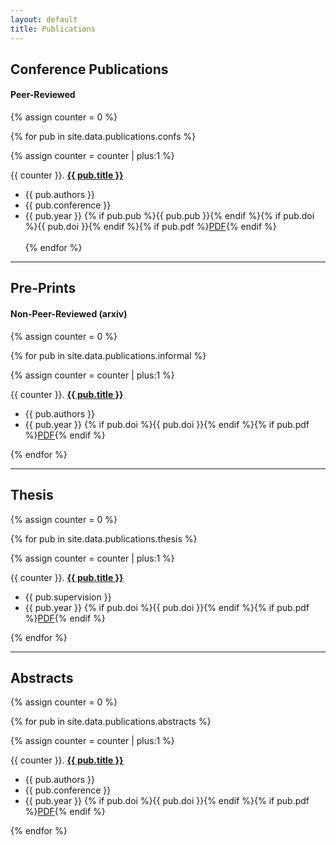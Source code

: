 ```yaml
---
layout: default
title: Publications
---
```


## Conference Publications
#### Peer-Reviewed

{% assign counter = 0 %}

{% for pub in site.data.publications.confs %}

 {% assign counter = counter | plus:1 %}

  {{ counter }}. <a href="{{ pub.url }}" _target="blank">**{{ pub.title }}**</a><br>
  - <i class="fas fa-users"></i> {{ pub.authors }}
  - <i class="fas fa-caret-right"></i> {{ pub.conference }}
  - <span class="shield shield-blue"><span><i class="fas fa-calendar-alt"></i></span>{{ pub.year }}</span>
        {% if pub.pub %}<span class="shield shield-green"><span><i class="fas fa-book"></i></span>{{ pub.pub }}</span>{% endif %}{% if pub.doi %}<span class="shield shield-yellow"><span><i class="fas fa-fingerprint"></i></span>{{ pub.doi }}</span>{% endif %}{% if pub.pdf %}<a href="{{ pub.pdf }}" _target="blank" class="shield shield-red"><span><i class="fas fa-file-pdf"></i></span>PDF</a>{% endif %}<br>    
{% endfor %}

---

## Pre-Prints
#### Non-Peer-Reviewed (arxiv)

{% assign counter = 0 %}

{% for pub in site.data.publications.informal %}

 {% assign counter = counter | plus:1 %}

  {{ counter }}. <a href="{{ pub.url }}" _target="blank">**{{ pub.title }}**</a> <br>
  - <i class="fas fa-users"></i> {{ pub.authors }}
  - <span class="shield shield-blue"><span><i class="fas fa-calendar-alt"></i></span>{{ pub.year }}</span>
        {% if pub.doi %}<span class="shield shield-yellow"><span><i class="fas fa-fingerprint"></i></span>{{ pub.doi }}</span>{% endif %}{% if pub.pdf %}<a href="{{ pub.pdf }}" _target="blank" class="shield shield-red"><span><i class="fas fa-file-pdf"></i></span>PDF</a>{% endif %}<br>    

{% endfor %}

---

## Thesis

{% assign counter = 0 %}

{% for pub in site.data.publications.thesis %}

 {% assign counter = counter | plus:1 %}

  {{ counter }}. <a href="{{ pub.url }}" _target="blank">**{{ pub.title }}**</a> <br>
  - <i class="fas fa-caret-right"></i> {{ pub.supervision }}
  - <span class="shield shield-blue"><span><i class="fas fa-calendar-alt"></i></span>{{ pub.year }}</span>
        {% if pub.doi %}<span class="shield shield-yellow"><span><i class="fas fa-fingerprint"></i></span>{{ pub.doi }}</span>{% endif %}{% if pub.pdf %}<a href="{{ pub.pdf }}" _target="blank" class="shield shield-red"><span><i class="fas fa-file-pdf"></i></span>PDF</a>{% endif %}<br>    

{% endfor %}

---

## Abstracts

{% assign counter = 0 %}

{% for pub in site.data.publications.abstracts %}

 {% assign counter = counter | plus:1 %}

  {{ counter }}. <a href="{{ pub.url }}" _target="blank">**{{ pub.title }}**</a><br>
  - <i class="fas fa-users"></i> {{ pub.authors }}
  - <i class="fas fa-caret-right"></i> {{ pub.conference }}
  - <span class="shield shield-blue"><span><i class="fas fa-calendar-alt"></i></span>{{ pub.year }}</span>
        {% if pub.doi %}<span class="shield shield-yellow"><span><i class="fas fa-fingerprint"></i></span>{{ pub.doi }}</span>{% endif %}{% if pub.pdf %}<a href="{{ pub.pdf }}" _target="blank" class="shield shield-red"><span><i class="fas fa-file-pdf"></i></span>PDF</a>{% endif %}<br>    

{% endfor %}
